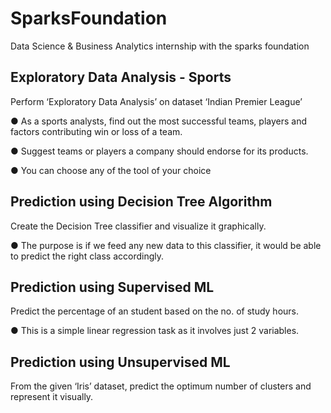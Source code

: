 # SparksFoundation
Data Science & Business Analytics internship with the sparks foundation
## Exploratory Data Analysis - Sports
Perform ‘Exploratory Data Analysis’ on dataset ‘Indian Premier League’

● As a sports analysts, find out the most successful teams, players and factors
contributing win or loss of a team.

● Suggest teams or players a company should endorse for its products.

● You can choose any of the tool of your choice
## Prediction using Decision Tree Algorithm
Create the Decision Tree classifier and visualize it graphically.

● The purpose is if we feed any new data to this classifier, it would be able to
predict the right class accordingly.
## Prediction using Supervised ML
Predict the percentage of an student based on the no. of study hours.

● This is a simple linear regression task as it involves just 2 variables.
## Prediction using Unsupervised ML
From the given ‘Iris’ dataset, predict the optimum number of clusters
and represent it visually.
